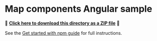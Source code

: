 # Map components Angular sample

📁 **[Click here to download this directory as a ZIP file](https://esri.github.io/jsapi-resources/zips/map-component-sample-angular.zip)** 📁

See the [Get started with npm guide](https://developers.arcgis.com/javascript/latest/get-started/#npm) for full instructions.
